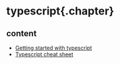 ﻿
# typescript{.chapter}

## content

- [Getting started with typescript](getting_started.md)
- [Typescript cheat sheet](typescript_cheatsheet.md)
